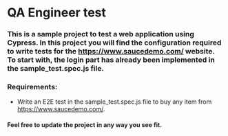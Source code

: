 # QA Engineer test

### This is a sample project to test a web application using Cypress. In this project you will find the configuration required to write tests for the https://www.saucedemo.com/ website. To start with, the login part has already been implemented in the sample_test.spec.js file.

### Requirements:

- Write an E2E test in the sample_test.spec.js file to buy any item from https://www.saucedemo.com/.

#### Feel free to update the project in any way you see fit.

<!-- I have made few basic changes to the framework, implement latest cypress version, changed cypress.json to cypress.config.js, implemented cucumber to this framework, Implemented page object model, added some custom commands which is in support/commands.js file, have written just one e2e test >
